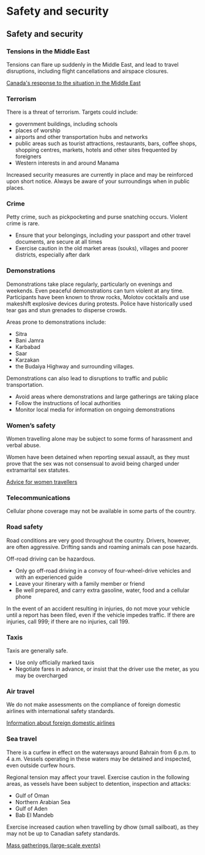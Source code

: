 # Safety and security

## Safety and security

### Tensions in the Middle East

Tensions can flare up suddenly in the Middle East, and lead to travel disruptions, including flight cancellations and airspace closures.

[Canada's response to the situation in the Middle East](https://www.international.gc.ca/world-monde/issues_development-enjeux_developpement/response_conflict-reponse_conflits/crisis-crises/middle-east-moyen-orient.aspx?lang=eng)

### Terrorism

There is a threat of terrorism. Targets could include:

* government buildings, including schools
* places of worship
* airports and other transportation hubs and networks
* public areas such as tourist attractions, restaurants, bars, coffee shops, shopping centres, markets, hotels and other sites frequented by foreigners
* Western interests in and around Manama

Increased security measures are currently in place and may be reinforced upon short notice. Always be aware of your surroundings when in public places.

### Crime

Petty crime, such as pickpocketing and purse snatching occurs. Violent crime is rare.

* Ensure that your belongings, including your passport and other travel documents, are secure at all times
* Exercise caution in the old market areas (souks), villages and poorer districts, especially after dark

### Demonstrations

Demonstrations take place regularly, particularly on evenings and weekends. Even peaceful demonstrations can turn violent at any time. Participants have been known to throw rocks, Molotov cocktails and use makeshift explosive devices during protests. Police have historically used tear gas and stun grenades to disperse crowds.

Areas prone to demonstrations include:

* Sitra
* Bani Jamra
* Karbabad
* Saar
* Karzakan
* the Budaiya Highway and surrounding villages.

Demonstrations can also lead to disruptions to traffic and public transportation.

* Avoid areas where demonstrations and large gatherings are taking place
* Follow the instructions of local authorities
* Monitor local media for information on ongoing demonstrations

### Women’s safety

Women travelling alone may be subject to some forms of harassment and verbal abuse.

Women have been detained when reporting sexual assault, as they must prove that the sex was not consensual to avoid being charged under extramarital sex statutes.

[Advice for women travellers](https://travel.gc.ca/travelling/health-safety/advice-for-women-travellers "Advice for women travellers")

### Telecommunications

Cellular phone coverage may not be available in some parts of the country.

### Road safety

Road conditions are very good throughout the country. Drivers, however, are often aggressive. Drifting sands and roaming animals can pose hazards.

Off-road driving can be hazardous.

* Only go off-road driving in a convoy of four-wheel-drive vehicles and with an experienced guide
* Leave your itinerary with a family member or friend
* Be well prepared, and carry extra gasoline, water, food and a cellular phone

In the event of an accident resulting in injuries, do not move your vehicle until a report has been filed, even if the vehicle impedes traffic. If there are injuries, call 999; if there are no injuries, call 199.

### Taxis

Taxis are generally safe.

* Use only officially marked taxis
* Negotiate fares in advance, or insist that the driver use the meter, as you may be overcharged

### Air travel

We do not make assessments on the compliance of foreign domestic airlines with international safety standards.

[Information about foreign domestic airlines](https://travel.gc.ca/air/in-flight-safety#other)

### Sea travel

There is a curfew in effect on the waterways around Bahrain from 6 p.m. to 4 a.m. Vessels operating in these waters may be detained and inspected, even outside curfew hours.

Regional tension may affect your travel. Exercise caution in the following areas, as vessels have been subject to detention, inspection and attacks:

* Gulf of Oman
* Northern Arabian Sea
* Gulf of Aden
* Bab El Mandeb

Exercise increased caution when travelling by dhow (small sailboat), as they may not be up to Canadian safety standards.

[Mass gatherings (large-scale events)](https://travel.gc.ca/travelling/health-safety/mass-gatherings)